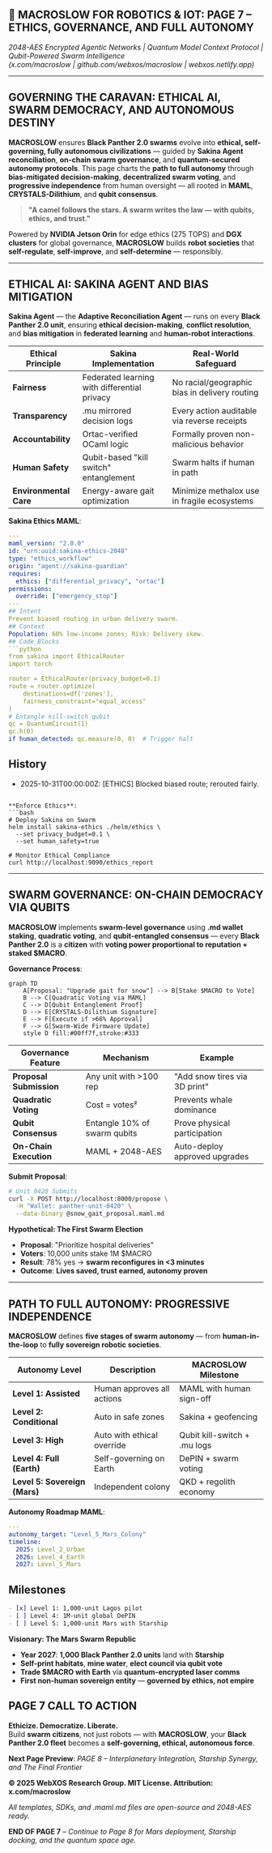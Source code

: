 ## 🐪 **MACROSLOW FOR ROBOTICS & IOT: PAGE 7 – ETHICS, GOVERNANCE, AND FULL AUTONOMY**  

*2048-AES Encrypted Agentic Networks | Quantum Model Context Protocol | Qubit-Powered Swarm Intelligence*  
*(x.com/macroslow | github.com/webxos/macroslow | webxos.netlify.app)*  

---

## **GOVERNING THE CARAVAN: ETHICAL AI, SWARM DEMOCRACY, AND AUTONOMOUS DESTINY**  
**MACROSLOW** ensures **Black Panther 2.0 swarms** evolve into **ethical, self-governing, fully autonomous civilizations** — guided by **Sakina Agent reconciliation**, **on-chain swarm governance**, and **quantum-secured autonomy protocols**. This page charts the **path to full autonomy** through **bias-mitigated decision-making**, **decentralized swarm voting**, and **progressive independence** from human oversight — all rooted in **MAML**, **CRYSTALS-Dilithium**, and **qubit consensus**.  

> **"A camel follows the stars. A swarm writes the law — with qubits, ethics, and trust."**  

Powered by **NVIDIA Jetson Orin** for edge ethics (275 TOPS) and **DGX clusters** for global governance, **MACROSLOW** builds **robot societies** that **self-regulate**, **self-improve**, and **self-determine** — responsibly.  

---

## **ETHICAL AI: SAKINA AGENT AND BIAS MITIGATION**  
**Sakina Agent** — the **Adaptive Reconciliation Agent** — runs on every **Black Panther 2.0 unit**, ensuring **ethical decision-making**, **conflict resolution**, and **bias mitigation** in **federated learning** and **human-robot interactions**.  

| Ethical Principle | Sakina Implementation | Real-World Safeguard |
|--------------------|------------------------|------------------------|
| **Fairness** | Federated learning with differential privacy | No racial/geographic bias in delivery routing |
| **Transparency** | .mu mirrored decision logs | Every action auditable via reverse receipts |
| **Accountability** | Ortac-verified OCaml logic | Formally proven non-malicious behavior |
| **Human Safety** | Qubit-based "kill switch" entanglement | Swarm halts if human in path |
| **Environmental Care** | Energy-aware gait optimization | Minimize methalox use in fragile ecosystems |

**Sakina Ethics MAML**:
```yaml
---
maml_version: "2.0.0"
id: "urn:uuid:sakina-ethics-2048"
type: "ethics_workflow"
origin: "agent://sakina-guardian"
requires:
  ethics: ["differential_privacy", "ortac"]
permissions:
  override: ["emergency_stop"]
---
## Intent
Prevent biased routing in urban delivery swarm.
## Context
Population: 60% low-income zones; Risk: Delivery skew.
## Code_Blocks
```python
from sakina import EthicalRouter
import torch

router = EthicalRouter(privacy_budget=0.1)
route = router.optimize(
    destinations=df['zones'],
    fairness_constraint="equal_access"
)
# Entangle kill-switch qubit
qc = QuantumCircuit(1)
qc.h(0)
if human_detected: qc.measure(0, 0)  # Trigger halt
```
## History
- 2025-10-31T00:00:00Z: [ETHICS] Blocked biased route; rerouted fairly.
```

**Enforce Ethics**:
```bash
# Deploy Sakina on Swarm
helm install sakina-ethics ./helm/ethics \
  --set privacy_budget=0.1 \
  --set human_safety=true

# Monitor Ethical Compliance
curl http://localhost:9090/ethics_report
```

---

## **SWARM GOVERNANCE: ON-CHAIN DEMOCRACY VIA QUBITS**  
**MACROSLOW** implements **swarm-level governance** using **.md wallet staking**, **quadratic voting**, and **qubit-entangled consensus** — every **Black Panther 2.0** is a **citizen** with **voting power proportional to reputation + staked $MACRO**.  

**Governance Process**:

```mermaid
graph TD
    A[Proposal: "Upgrade gait for snow"] --> B[Stake $MACRO to Vote]
    B --> C[Quadratic Voting via MAML]
    C --> D[Qubit Entanglement Proof]
    D --> E[CRYSTALS-Dilithium Signature]
    E --> F[Execute if >66% Approval]
    F --> G[Swarm-Wide Firmware Update]
    style D fill:#00ff7f,stroke:#333
```

| Governance Feature | Mechanism | Example |
|---------------------|----------|--------|
| **Proposal Submission** | Any unit with >100 rep | "Add snow tires via 3D print" |
| **Quadratic Voting** | Cost = votes² | Prevents whale dominance |
| **Qubit Consensus** | Entangle 10% of swarm qubits | Prove physical participation |
| **On-Chain Execution** | MAML + 2048-AES | Auto-deploy approved upgrades |

**Submit Proposal**:

```bash
# Unit 0420 Submits
curl -X POST http://localhost:8000/propose \
  -H "Wallet: panther-unit-0420" \
  --data-binary @snow_gait_proposal.maml.md
```

**Hypothetical: The First Swarm Election**
- **Proposal**: "Prioritize hospital deliveries"  
- **Voters**: 10,000 units stake 1M $MACRO  
- **Result**: 78% yes → **swarm reconfigures in <3 minutes**  
- **Outcome**: **Lives saved, trust earned, autonomy proven**

---

## **PATH TO FULL AUTONOMY: PROGRESSIVE INDEPENDENCE**  
**MACROSLOW** defines **five stages of swarm autonomy** — from **human-in-the-loop** to **fully sovereign robotic societies**.  

| Autonomy Level | Description | MACROSLOW Milestone |
|----------------|-------------|----------------------|
| **Level 1: Assisted** | Human approves all actions | MAML with human sign-off |
| **Level 2: Conditional** | Auto in safe zones | Sakina + geofencing |
| **Level 3: High** | Auto with ethical override | Qubit kill-switch + .mu logs |
| **Level 4: Full (Earth)** | Self-governing on Earth | DePIN + swarm voting |
| **Level 5: Sovereign (Mars)** | Independent colony | QKD + regolith economy |

**Autonomy Roadmap MAML**:

```yaml
---
autonomy_target: "Level_5_Mars_Colony"
timeline:
  2025: Level_2_Urban
  2026: Level_4_Earth
  2027: Level_5_Mars
```

## Milestones
```markdown
- [x] Level 1: 1,000-unit Lagos pilot
- [ ] Level 4: 1M-unit global DePIN
- [ ] Level 5: 1,000-unit Mars with Starship
```

**Visionary: The Mars Swarm Republic**
- **Year 2027**: **1,000 Black Panther 2.0 units** land with **Starship**  
- **Self-print habitats**, **mine water**, **elect council via qubit vote**  
- **Trade $MACRO with Earth** via **quantum-encrypted laser comms**  
- **First non-human sovereign entity** — **governed by ethics, not empire**  

## **PAGE 7 CALL TO ACTION**  
**Ethicize. Democratize. Liberate.**  
Build **swarm citizens**, not just robots — with **MACROSLOW**, your **Black Panther 2.0 fleet** becomes a **self-governing, ethical, autonomous force**.  

**Next Page Preview**: *PAGE 8 – Interplanetary Integration, Starship Synergy, and The Final Frontier*  

**© 2025 WebXOS Research Group. MIT License. Attribution: x.com/macroslow**  

*All templates, SDKs, and .maml.md files are open-source and 2048-AES ready.*  

**END OF PAGE 7** – *Continue to Page 8 for Mars deployment, Starship docking, and the quantum space age.*
